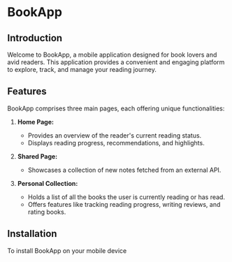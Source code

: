 # BookApp

## Introduction
Welcome to BookApp, a mobile application designed for book lovers and avid readers. This application provides a convenient and engaging platform to explore, track, and manage your reading journey.

## Features
BookApp comprises three main pages, each offering unique functionalities:

1. **Home Page:** 
   - Provides an overview of the reader's current reading status.
   - Displays reading progress, recommendations, and highlights.

2. **Shared Page:**
   - Showcases a collection of new notes fetched from an external API.

3. **Personal Collection:**
   - Holds a list of all the books the user is currently reading or has read.
   - Offers features like tracking reading progress, writing reviews, and rating books.

## Installation
To install BookApp on your mobile device


